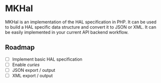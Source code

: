 # MKHal

MKHal is an implementation of the HAL specification in PHP. It can be used to build a HAL specific data structure and convert it to JSON or XML. It can be easily implemented in your current API backend workflow.

## Roadmap

-   [ ] Implement basic HAL specification
-   [ ] Enable _curies_
-   [ ] JSON export / output
-   [ ] XML export / output
